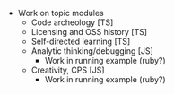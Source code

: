 * Work on topic modules
    * Code archeology [TS]
    * Licensing and OSS history [TS]
    * Self-directed learning [TS]
    * Analytic thinking/debugging [JS] 
        - Work in running example (ruby?)
    * Creativity, CPS [JS]
        - Work in running example (ruby?)
